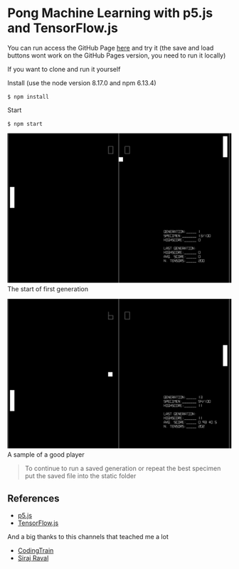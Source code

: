 # Pong Machine Learning with p5.js and TensorFlow.js

You can run access the GitHub Page [here](https://adrianomoura.github.io/PongAI/) and try it (the save and load buttons wont work on the GitHub Pages version, you need to run it locally)

If you want to clone and run it yourself 

Install (use the node version 8.17.0 and npm 6.13.4)
```
$ npm install
```

Start
```
$ npm start
```


![Generation Start Sample](sample1.gif)
The start of first generation

![Generation Best Sample](sample2.gif)
A sample of a good player

> To continue to run a saved generation or repeat the best specimen put the saved file into the static folder

## References
- [p5.js](https://p5js.org/)
- [TensorFlow.js](https://js.tensorflow.org)

And a big thanks to this channels that teached me a lot
- [CodingTrain](https://www.youtube.com/user/shiffman/videos)
- [Siraj Raval](https://www.youtube.com/channel/UCWN3xxRkmTPmbKwht9FuE5A)
